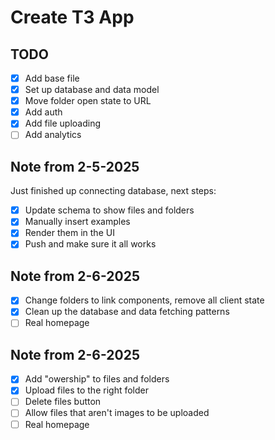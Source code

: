 # Create T3 App

## TODO

- [x] Add base file
- [x] Set up database and data model
- [x] Move folder open state to URL
- [x] Add auth
- [x] Add file uploading
- [ ] Add analytics

## Note from 2-5-2025

Just finished up connecting database, next steps:

- [x] Update schema to show files and folders
- [x] Manually insert examples
- [x] Render them in the UI
- [x] Push and make sure it all works

## Note from 2-6-2025

- [x] Change folders to link components, remove all client state
- [x] Clean up the database and data fetching patterns
- [ ] Real homepage

## Note from 2-6-2025

- [x] Add "owership" to files and folders
- [x] Upload files to the right folder
- [ ] Delete files button
- [ ] Allow files that aren't images to be uploaded
- [ ] Real homepage
